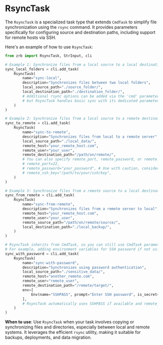 # RsyncTask

The `RsyncTask` is a specialized task type that extends `CmdTask` to simplify file synchronization using the `rsync` command. It provides parameters specifically for configuring source and destination paths, including support for remote hosts via SSH.

Here's an example of how to use `RsyncTask`:

```python
from zrb import RsyncTask, StrInput, cli

# Example 1: Synchronize files from a local source to a local destination
sync_local_folders = cli.add_task(
    RsyncTask(
        name="sync-local",
        description="Synchronizes files between two local folders",
        local_source_path="./source_folder/",
        local_destination_path="./destination_folder/",
        # Additional rsync options can be added via the 'cmd' parameter if needed,
        # but RsyncTask handles basic sync with its dedicated parameters.
    )
)

# Example 2: Synchronize files from a local source to a remote destination via SSH
sync_to_remote = cli.add_task(
    RsyncTask(
        name="sync-to-remote",
        description="Synchronizes files from local to a remote server",
        local_source_path="./local_data/",
        remote_host="your_remote_host.com",
        remote_user="your_user",
        remote_destination_path="/path/on/remote/",
        # You can also specify remote_port, remote_password, or remote_ssh_key
        # remote_port=22,
        # remote_password="your_password", # Use with caution, consider environment variables
        # remote_ssh_key="/path/to/your/ssh/key",
    )
)

# Example 3: Synchronize files from a remote source to a local destination via SSH
sync_from_remote = cli.add_task(
    RsyncTask(
        name="sync-from-remote",
        description="Synchronizes files from a remote server to local",
        remote_host="your_remote_host.com",
        remote_user="your_user",
        remote_source_path="/path/on/remote/source/",
        local_destination_path="./local_backup/",
    )
)

# RsyncTask inherits from CmdTask, so you can still use CmdTask parameters
# For example, adding environment variables for SSH password if not using ssh_key
sync_with_password = cli.add_task(
    RsyncTask(
        name="sync-with-password",
        description="Synchronizes using password authentication",
        local_source_path="./sensitive_data/",
        remote_host="another_remote.com",
        remote_user="remote_user",
        remote_destination_path="/remote/target/",
        env=[
            Env(name="SSHPASS", prompt="Enter SSH password", is_secret=True),
        ],
        # RsyncTask automatically uses SSHPASS if available and remote_password is not set
    )
)
```

**When to use**: Use `RsyncTask` when your task involves copying or synchronizing files and directories, especially between local and remote systems. It leverages the efficient `rsync` utility, making it suitable for backups, deployments, and data migration.
